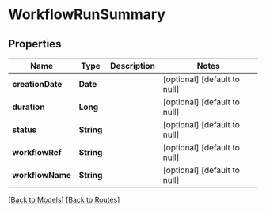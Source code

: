 # WorkflowRunSummary
## Properties

| Name | Type | Description | Notes |
|------------ | ------------- | ------------- | -------------|
| **creationDate** | **Date** |  | [optional] [default to null] |
| **duration** | **Long** |  | [optional] [default to null] |
| **status** | **String** |  | [optional] [default to null] |
| **workflowRef** | **String** |  | [optional] [default to null] |
| **workflowName** | **String** |  | [optional] [default to null] |

[[Back to Models]](../overview#models) [[Back to Routes]](../overview#routes)

